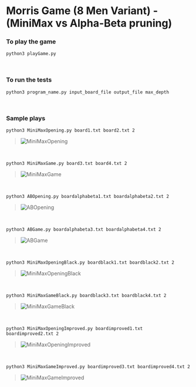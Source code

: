 # Morris Game (8 Men Variant) - (MiniMax vs Alpha-Beta pruning)

###  To play the game
````
python3 playGame.py
````

<br>

###  To run the tests
````
python3 program_name.py input_board_file output_file max_depth
````

<br>

###  Sample plays

````
python3 MiniMaxOpening.py board1.txt board2.txt 2
````
> ![MiniMaxOpening](https://github.com/justinegeo96/morris-game-variant-project/blob/master/sample%20output/MiniMaxOpening.png)
<br>

````
python3 MiniMaxGame.py board3.txt board4.txt 2
````
> ![MiniMaxGame](https://github.com/justinegeo96/morris-game-variant-project/blob/master/sample%20output/MiniMaxGame.png)
<br>

````
python3 ABOpening.py boardalphabeta1.txt boardalphabeta2.txt 2
````
> ![ABOpening](https://github.com/justinegeo96/morris-game-variant-project/blob/master/sample%20output/ABOpening.png)
<br>

````
python3 ABGame.py boardalphabeta3.txt boardalphabeta4.txt 2
````
> ![ABGame](https://github.com/justinegeo96/morris-game-variant-project/blob/master/sample%20output/ABGame.png)
<br>

````
python3 MiniMaxOpeningBlack.py boardblack1.txt boardblack2.txt 2
````
> ![MiniMaxOpeningBlack](https://github.com/justinegeo96/morris-game-variant-project/blob/master/sample%20output/MiniMaxOpeningBlack.png)
<br>

````
python3 MiniMaxGameBlack.py boardblack3.txt boardblack4.txt 2
````
> ![MiniMaxGameBlack](https://github.com/justinegeo96/morris-game-variant-project/blob/master/sample%20output/MiniMaxGameBlack.png)
<br>

````
python3 MiniMaxOpeningImproved.py boardimproved1.txt boardimproved2.txt 2
````
> ![MiniMaxOpeningImproved](https://github.com/justinegeo96/morris-game-variant-project/blob/master/sample%20output/MiniMaxOpeningImproved.png)
<br>

````
python3 MiniMaxGameImproved.py boardimproved3.txt boardimproved4.txt 2
````
> ![MiniMaxGameImproved](https://github.com/justinegeo96/morris-game-variant-project/blob/master/sample%20output/MiniMaxGameImproved.png)
<br>




